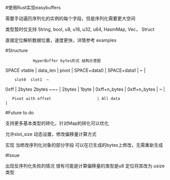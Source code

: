 #使用Rust实现easybuffers

需要手动遍历序列化的实例的每个字段，但是序列化需要更大空间

类型暂时仅支持 String, bool, u8, u16, u32, u64, HasmMap, Vec， Struct

直接定位解析数据位置，速度更快，详情参考 examples

#Structure

                HyperBuffer bytes形式 结构示意图  
      
SPACE         vtable     | data_len | pivot | SPACE+data0  | SPACE+data1  | ~ |

        slot0  slot1  ~  

0xff | 2bytes 2bytes ~~~ | 2bytes   | 1byte | 0xff+n_bytes | 0xff+n_bytes | ~ | 

       Pivot with offset                    | All data                        | 

#Future to do

支持更多基本类型的转化，针对Map的转化可以优化

允许slot_size 动态设置，修改偏移量计算方式

实现 当修改序列化对象的部分字段 可以在已生成的bytes上修改，无需重新生成

#Issue

出现反序列化失败的情况 很有可能是计算偏移量的类型是u8 定位将其改为 usize 类型